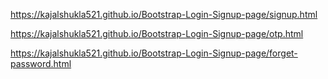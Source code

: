 <!-- link for the Signup page -->

https://kajalshukla521.github.io/Bootstrap-Login-Signup-page/signup.html


<!-- link for the OTP page -->

https://kajalshukla521.github.io/Bootstrap-Login-Signup-page/otp.html


<!-- link for the forget-password page -->

https://kajalshukla521.github.io/Bootstrap-Login-Signup-page/forget-password.html

